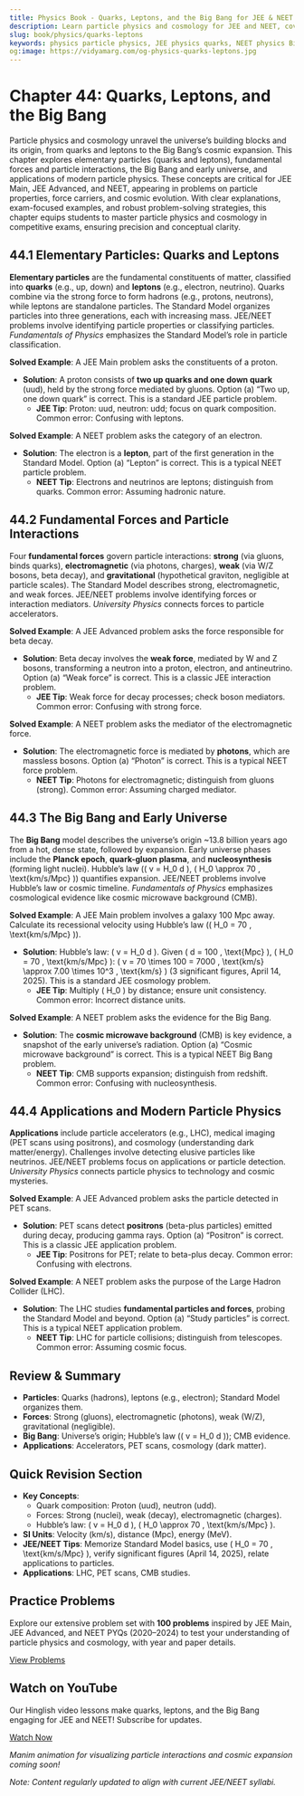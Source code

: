 ```yaml
---
title: Physics Book - Quarks, Leptons, and the Big Bang for JEE & NEET
description: Learn particle physics and cosmology for JEE and NEET, covering quarks, leptons, fundamental forces, and the Big Bang, with practice MCQs.
slug: book/physics/quarks-leptons
keywords: physics particle physics, JEE physics quarks, NEET physics Big Bang, cosmology
og:image: https://vidyamarg.com/og-physics-quarks-leptons.jpg
---
```


# Chapter 44: Quarks, Leptons, and the Big Bang

Particle physics and cosmology unravel the universe’s building blocks and its origin, from quarks and leptons to the Big Bang’s cosmic expansion. This chapter explores elementary particles (quarks and leptons), fundamental forces and particle interactions, the Big Bang and early universe, and applications of modern particle physics. These concepts are critical for JEE Main, JEE Advanced, and NEET, appearing in problems on particle properties, force carriers, and cosmic evolution. With clear explanations, exam-focused examples, and robust problem-solving strategies, this chapter equips students to master particle physics and cosmology in competitive exams, ensuring precision and conceptual clarity.

## 44.1 Elementary Particles: Quarks and Leptons

**Elementary particles** are the fundamental constituents of matter, classified into **quarks** (e.g., up, down) and **leptons** (e.g., electron, neutrino). Quarks combine via the strong force to form hadrons (e.g., protons, neutrons), while leptons are standalone particles. The Standard Model organizes particles into three generations, each with increasing mass. JEE/NEET problems involve identifying particle properties or classifying particles. *Fundamentals of Physics* emphasizes the Standard Model’s role in particle classification.

**Solved Example**: A JEE Main problem asks the constituents of a proton.
- **Solution**: A proton consists of **two up quarks and one down quark** (uud), held by the strong force mediated by gluons. Option (a) “Two up, one down quark” is correct. This is a standard JEE particle problem.
  - **JEE Tip**: Proton: uud, neutron: udd; focus on quark composition. Common error: Confusing with leptons.

**Solved Example**: A NEET problem asks the category of an electron.
- **Solution**: The electron is a **lepton**, part of the first generation in the Standard Model. Option (a) “Lepton” is correct. This is a typical NEET particle problem.
  - **NEET Tip**: Electrons and neutrinos are leptons; distinguish from quarks. Common error: Assuming hadronic nature.

## 44.2 Fundamental Forces and Particle Interactions

Four **fundamental forces** govern particle interactions: **strong** (via gluons, binds quarks), **electromagnetic** (via photons, charges), **weak** (via W/Z bosons, beta decay), and **gravitational** (hypothetical graviton, negligible at particle scales). The Standard Model describes strong, electromagnetic, and weak forces. JEE/NEET problems involve identifying forces or interaction mediators. *University Physics* connects forces to particle accelerators.

**Solved Example**: A JEE Advanced problem asks the force responsible for beta decay.
- **Solution**: Beta decay involves the **weak force**, mediated by W and Z bosons, transforming a neutron into a proton, electron, and antineutrino. Option (a) “Weak force” is correct. This is a classic JEE interaction problem.
  - **JEE Tip**: Weak force for decay processes; check boson mediators. Common error: Confusing with strong force.

**Solved Example**: A NEET problem asks the mediator of the electromagnetic force.
- **Solution**: The electromagnetic force is mediated by **photons**, which are massless bosons. Option (a) “Photon” is correct. This is a typical NEET force problem.
  - **NEET Tip**: Photons for electromagnetic; distinguish from gluons (strong). Common error: Assuming charged mediator.

## 44.3 The Big Bang and Early Universe

The **Big Bang** model describes the universe’s origin ~13.8 billion years ago from a hot, dense state, followed by expansion. Early universe phases include the **Planck epoch**, **quark-gluon plasma**, and **nucleosynthesis** (forming light nuclei). Hubble’s law (\( v = H_0 d \), \( H_0 \approx 70 \, \text{km/s/Mpc} \)) quantifies expansion. JEE/NEET problems involve Hubble’s law or cosmic timeline. *Fundamentals of Physics* emphasizes cosmological evidence like cosmic microwave background (CMB).

**Solved Example**: A JEE Main problem involves a galaxy 100 Mpc away. Calculate its recessional velocity using Hubble’s law (\( H_0 = 70 \, \text{km/s/Mpc} \)).
- **Solution**: Hubble’s law: \( v = H_0 d \). Given \( d = 100 \, \text{Mpc} \), \( H_0 = 70 \, \text{km/s/Mpc} \): \( v = 70 \times 100 = 7000 \, \text{km/s} \approx 7.00 \times 10^3 \, \text{km/s} \) (3 significant figures, April 14, 2025). This is a standard JEE cosmology problem.
  - **JEE Tip**: Multiply \( H_0 \) by distance; ensure unit consistency. Common error: Incorrect distance units.

**Solved Example**: A NEET problem asks the evidence for the Big Bang.
- **Solution**: The **cosmic microwave background** (CMB) is key evidence, a snapshot of the early universe’s radiation. Option (a) “Cosmic microwave background” is correct. This is a typical NEET Big Bang problem.
  - **NEET Tip**: CMB supports expansion; distinguish from redshift. Common error: Confusing with nucleosynthesis.

## 44.4 Applications and Modern Particle Physics

**Applications** include particle accelerators (e.g., LHC), medical imaging (PET scans using positrons), and cosmology (understanding dark matter/energy). Challenges involve detecting elusive particles like neutrinos. JEE/NEET problems focus on applications or particle detection. *University Physics* connects particle physics to technology and cosmic mysteries.

**Solved Example**: A JEE Advanced problem asks the particle detected in PET scans.
- **Solution**: PET scans detect **positrons** (beta-plus particles) emitted during decay, producing gamma rays. Option (a) “Positron” is correct. This is a classic JEE application problem.
  - **JEE Tip**: Positrons for PET; relate to beta-plus decay. Common error: Confusing with electrons.

**Solved Example**: A NEET problem asks the purpose of the Large Hadron Collider (LHC).
- **Solution**: The LHC studies **fundamental particles and forces**, probing the Standard Model and beyond. Option (a) “Study particles” is correct. This is a typical NEET application problem.
  - **NEET Tip**: LHC for particle collisions; distinguish from telescopes. Common error: Assuming cosmic focus.

## Review & Summary
- **Particles**: Quarks (hadrons), leptons (e.g., electron); Standard Model organizes them.
- **Forces**: Strong (gluons), electromagnetic (photons), weak (W/Z), gravitational (negligible).
- **Big Bang**: Universe’s origin; Hubble’s law (\( v = H_0 d \)); CMB evidence.
- **Applications**: Accelerators, PET scans, cosmology (dark matter).

## Quick Revision Section
- **Key Concepts**:
  - Quark composition: Proton (uud), neutron (udd).
  - Forces: Strong (nuclei), weak (decay), electromagnetic (charges).
  - Hubble’s law: \( v = H_0 d \), \( H_0 \approx 70 \, \text{km/s/Mpc} \).
- **SI Units**: Velocity (km/s), distance (Mpc), energy (MeV).
- **JEE/NEET Tips**: Memorize Standard Model basics, use \( H_0 = 70 \, \text{km/s/Mpc} \), verify significant figures (April 14, 2025), relate applications to particles.
- **Applications**: LHC, PET scans, CMB studies.

## Practice Problems
Explore our extensive problem set with **100 problems** inspired by JEE Main, JEE Advanced, and NEET PYQs (2020–2024) to test your understanding of particle physics and cosmology, with year and paper details.

[View Problems](./problems.md)

<!-- [View Solutions](/books/physics/quarks-leptons/solutions) -->

## Watch on YouTube
Our Hinglish video lessons make quarks, leptons, and the Big Bang engaging for JEE and NEET! Subscribe for updates.

[Watch Now](https://www.youtube.com/@VidyaMargbyRaviShankar-w9u) <!-- Update with specific video link when available -->

*Manim animation for visualizing particle interactions and cosmic expansion coming soon!*

*Note: Content regularly updated to align with current JEE/NEET syllabi.*